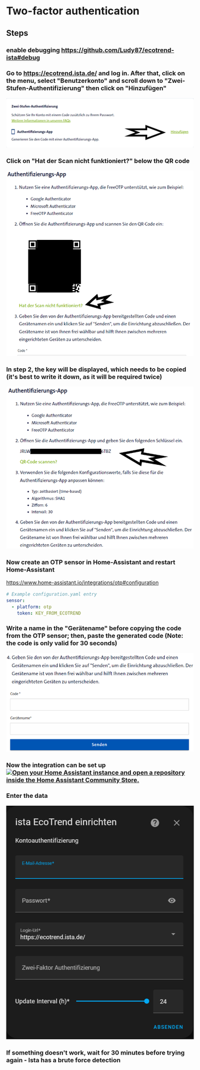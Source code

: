 # Two-factor authentication

## Steps

### enable debugging <https://github.com/Ludy87/ecotrend-ista#debug>

### Go to <https://ecotrend.ista.de/> and log in. After that, click on the menu, select "Benutzerkonto" and scroll down to "Zwei-Stufen-Authentifizierung" then click on "Hinzufügen"

![Two-factor authentication 1](./image/two_factor_authentication_1.png)

### Click on "Hat der Scan nicht funktioniert?" below the QR code

![Two-factor authentication 2](./image/two_factor_authentication_2.png)

### In step 2, the key will be displayed, which needs to be copied (it's best to write it down, as it will be required twice)

![Two-factor authentication 3](./image/two_factor_authentication_3.png)

### Now create an OTP sensor in Home-Assistant and restart Home-Assistant

<https://www.home-assistant.io/integrations/otp#configuration>

```yaml
# Example configuration.yaml entry
sensor:
  - platform: otp
    token: KEY_FROM_ECOTREND
```

### Write a name in the "Gerätename" before copying the code from the OTP sensor; then, paste the generated code (Note: the code is only valid for 30 seconds)

![Two-factor authentication 4](./image/two_factor_authentication_4.png)

### Now the integration can be set up [![Open your Home Assistant instance and open a repository inside the Home Assistant Community Store.](https://img.shields.io/badge/My-HACS:%20REPOSITORY-000000.svg?&style=for-the-badge&logo=home-assistant&logoColor=white&color=049cdb)](https://my.home-assistant.io/redirect/hacs_repository/?owner=Ludy87&repository=ecotrend-ista&category=integration)

### Enter the data

![Two-factor authentication 5](./image/two_factor_authentication_5.png)

### If something doesn't work, wait for 30 minutes before trying again - Ista has a brute force detection
